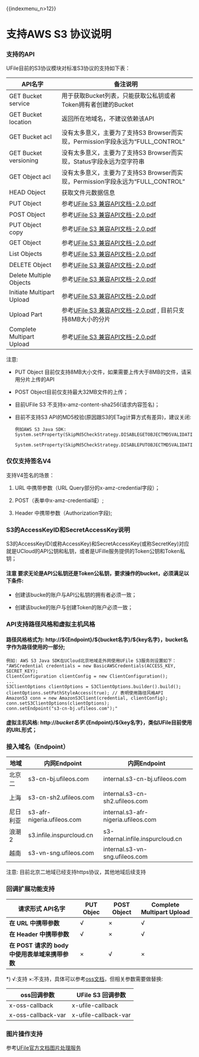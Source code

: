 {{indexmenu_n>12}}

# 支持AWS S3 协议说明

### 支持的API

UFile目前的S3协议模块对标准S3协议的支持如下表：

| **API名字**                 | **备注说明**                                                                                                                           |
| ------------------------- | ---------------------------------------------------------------------------------------------------------------------------------- |
| GET Bucket service        | 用于获取Bucket列表，只能获取公私钥或者Token拥有者创建的Bucket                                                                                            |
| GET Bucket location       | 返回所在地域名，不建议依赖该API                                                                                                                  |
| GET Bucket acl            | 没有太多意义，主要为了支持S3 Browser而实现，Permission字段永远为“FULL_CONTROL”                                                                           |
| GET Bucket versioning     | 没有太多意义，主要为了支持S3 Browser而实现，Status字段永远为空字符串                                                                                         |
| GET Object acl            | 没有太多意义，主要为了支持S3 Browser而实现，Permission字段永远为“FULL_CONTROL”                                                                           |
| HEAD Object               | 获取文件元数据信息                                                                                                                          |
| PUT Object                | 参考[UFile S3 兼容API文档-2.0.pdf](http://ufile-release.cn-bj.ufileos.com/UFile%E5%85%BC%E5%AE%B9S3%20API%20-%202.0.pdf)                 |
| POST Object               | 参考[UFile S3 兼容API文档-2.0.pdf](http://ufile-release.cn-bj.ufileos.com/UFile%E5%85%BC%E5%AE%B9S3%20API%20-%202.0.pdf)                 |
| PUT Object copy           | 参考[UFile S3 兼容API文档-2.0.pdf](http://ufile-release.cn-bj.ufileos.com/UFile%E5%85%BC%E5%AE%B9S3%20API%20-%202.0.pdf)                 |
| GET Object                | 参考[UFile S3 兼容API文档-2.0.pdf](http://ufile-release.cn-bj.ufileos.com/UFile%E5%85%BC%E5%AE%B9S3%20API%20-%202.0.pdf)                 |
| List Objects              | 参考[UFile S3 兼容API文档-2.0.pdf](http://ufile-release.cn-bj.ufileos.com/UFile%E5%85%BC%E5%AE%B9S3%20API%20-%202.0.pdf)                 |
| DELETE Object             | 参考[UFile S3 兼容API文档-2.0.pdf](http://ufile-release.cn-bj.ufileos.com/UFile%E5%85%BC%E5%AE%B9S3%20API%20-%202.0.pdf)                 |
| Delete Multiple Objects   | 参考[UFile S3 兼容API文档-2.0.pdf](http://ufile-release.cn-bj.ufileos.com/UFile%E5%85%BC%E5%AE%B9S3%20API%20-%202.0.pdf)                 |
| Initiate Multipart Upload | 参考[UFile S3 兼容API文档-2.0.pdf](http://ufile-release.cn-bj.ufileos.com/UFile%E5%85%BC%E5%AE%B9S3%20API%20-%202.0.pdf)                 |
| Upload Part               | 参考[UFile S3 兼容API文档-2.0.pdf](http://ufile-release.cn-bj.ufileos.com/UFile%E5%85%BC%E5%AE%B9S3%20API%20-%202.0.pdf) , 目前只支持8MB大小的分片 |
| Complete Multipart Upload | 参考[UFile S3 兼容API文档-2.0.pdf](http://ufile-release.cn-bj.ufileos.com/UFile%E5%85%BC%E5%AE%B9S3%20API%20-%202.0.pdf)                 |

注意:

* PUT Object 目前仅支持8MB大小文件，如果需要上传大于8MB的文件，请采用分片上传的API

* POST Object目前仅支持最大32MB文件的上传；

* 目前UFile S3 不支持x-amz-content-sha256(请求内容签名)；

* 目前不支持S3 API的MD5校验(原因跟S3的ETag计算方式有差异)，建议关闭:

      例如AWS S3 Java SDK:
      System.setProperty(SkipMd5CheckStrategy.DISABLEGETOBJECTMD5VALIDATION_PROPERTY,"");
  
      System.setProperty(SkipMd5CheckStrategy.DISABLEPUTOBJECTMD5VALIDATION_PROPERTY,"");

### 仅仅支持签名V4

支持V4签名的场景：

1. URL 中携带参数（URL Query部分的x-amz-credential字段）；

2. POST（表单中x-amz-credential域）;

3. Header 中携带参数（Authorization字段);

### S3的AccessKeyID和SecretAccessKey说明

S3的AccessKeyID(或称AccessKey)和SecretAccessKey(或称SecretKey)对应就是UCloud的API公钥和私钥，或者是UFille服务提供的Token公钥和Token私钥；

#### 注意 要求无论是API公私钥还是Token公私钥，要求操作的bucket，必须满足以下条件:

* 创建该bucke的账户与API公私钥的拥有者必须一致；

* 创建该bucke的账户与创建Token的账户必须一致；

### API支持路径风格和虚拟主机风格

#### 路径风格格式为: http://\${Endpoint}/\${bucket名字}/\${key名字}，bucket名字作为路径使用的一部分;

    例如: AWS S3 Java SDK在UCloud北京地域走外网使用UFile S3服务则设置如下：  
    "AWSCredential credentials = new BasicAWSCredentials(ACCESS_KEY,
    SECRET_KEY);  
    ClientConfiguration clientConfig = new ClientConfiguration();  
    ...  
    S3ClientOptions clientOptions = S3ClientOptions.builder().build();  
    clientOptions.setPathStyleAccess(true); // 表明使用路径风格API  
    AmazonS3 conn = new AmazonS3Client(credential, clientConfig);  
    conn.setS3ClientOptions(clientOptions);  
    conn.setEndpoint("s3-cn-bj.ufileos.com");"

#### 虚拟主机风格: http://${bucket名字}.${Endpoint}/${key名字}，类似UFile目前使用的URL形式；

### 接入域名（Endpoint）

| 地域   | 内网Endpoint                 | 内网Endpoint                          |
| ---- | -------------------------- | ----------------------------------- |
| 北京二  | s3-cn-bj.ufileos.com       | internal.s3-cn-bj.ufileos.com       |
| 上海   | s3-cn-sh2.ufileos.com      | internal.s3-cn-sh2.ufileos.com      |
| 尼日利亚 | s3-afr-nigeria.ufileos.com | internal.s3-afr-nigeria.ufileos.com |
| 浪潮2  | s3.infile.inspurcloud.cn   | s3-internal.infile.inspurcloud.cn   |
| 越南   | s3-vn-sng.ufileos.com      | internal.s3-vn-sng.ufileos.com      |

注意: 目前北京二地域已经支持https协议，其他地域后续支持

### 回调扩展功能支持

| **请求形式 API名字**                  | **PUT Objec** | **POST Object** | **Complete Multipart Upload** |
| ------------------------------- | ------------- | --------------- | ----------------------------- |
| **在 URL 中携带参数**                 | √             | ×               | √                             |
| **在 Header 中携带参数**              | √             | ×               | √                             |
| **在 POST 请求的 body 中使用表单域来携带参数** | ×             | √               | ×                             |

\*) √:支持
×:不支持，具体可以参考[oss文档](https://help.aliyun.com/document_detail/31989.html?spm=5176.11065259.1996646101.searchclickresult.2f4f2ddaVvnuBz)，但相关参数需要做替换:

| **oss回调参数**        | **UFile S3 回调参数**    |
| ------------------ | -------------------- |
| x-oss-callback     | x-ufile-callback     |
| x-oss-callback-var | x-ufile-callback-var |

### 图片操作支持

参考[UFile官方文档图片处理服务](https://docs.ucloud.cn/storage_cdn/ufile/pic)


